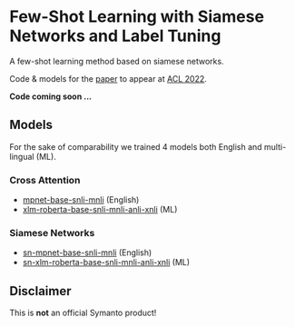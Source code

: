 # Few-Shot Learning with Siamese Networks and Label Tuning
A few-shot learning method based on siamese networks.

Code & models for the [paper](https://openreview.net/forum?id=za_XIJLkkB8) to appear at [ACL 2022](https://www.2022.aclweb.org/).

**Code coming soon ...**

## Models

For the sake of comparability we trained 4 models both English and multi-lingual (ML).


### Cross Attention

* [mpnet-base-snli-mnli](https://huggingface.co/symanto/mpnet-base-snli-mnli) (English)
* [xlm-roberta-base-snli-mnli-anli-xnli](https://huggingface.co/symanto/xlm-roberta-base-snli-mnli-anli-xnli) (ML)

### Siamese Networks

* [sn-mpnet-base-snli-mnli](https://huggingface.co/symanto/sn-mpnet-base-snli-mnli) (English)
* [sn-xlm-roberta-base-snli-mnli-anli-xnli](https://huggingface.co/symanto/sn-xlm-roberta-base-snli-mnli-anli-xnli) (ML)

## Disclaimer

This is **not** an official Symanto product!
